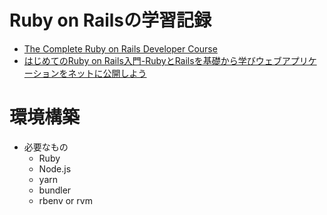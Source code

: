 # Ruby on Railsの学習記録
- [The Complete Ruby on Rails Developer Course](https://www.udemy.com/course/the-complete-ruby-on-rails-developer-course/?couponCode=ACCAGE0923)
- [はじめてのRuby on Rails入門-RubyとRailsを基礎から学びウェブアプリケーションをネットに公開しよう](https://www.udemy.com/course/the-ultimate-ruby-on-rails-bootcamp/?couponCode=PLOYALTY0923)

# 環境構築
- 必要なもの
  - Ruby
  - Node.js
  - yarn
  - bundler
  - rbenv or rvm
